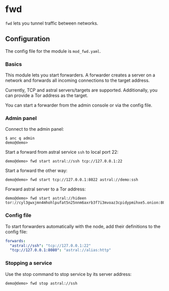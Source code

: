# fwd

`fwd` lets you tunnel traffic between networks.

## Configuration

The config file for the module is `mod_fwd.yaml`.

### Basics

This module lets you start forwarders. A forwarder creates a server on a
network and forwards all incoming connections to the target address.

Currently, TCP and astral servers/targets are supported. Additionally,
you can provide a Tor address as the target.

You can start a forwarder from the admin console or via the config file.

### Admin panel

Connect to the admin panel:

```text
$ anc q admin
demo@demo>
```

Start a forward from astral service `ssh` to local port 22:

```text
demo@demo> fwd start astral://ssh tcp://127.0.0.1:22
```

Start a forward the other way:

```text
demo@demo> fwd start tcp://127.0.0.1:8022 astral://demo:ssh
```

Forward astral server to a Tor address:

```text
demo@demo> fwd start astral://hideen tor://cyl3gwxjmn4mhohlpufat5n25nnm6axrb3f7i3mvoaz3cpidypmihxe5.onion:8080
```

### Config file

To start forwarders automatically with the node, add their definitions to
the config file:

```yaml
forwards:
  "astral://ssh": "tcp://127.0.0.1:22"
  "tcp://127.0.0.1:8080": "astral://alias:http"
```

### Stopping a service

Use the stop command to stop service by its server address:

```text
demo@demo> fwd stop astral://ssh
```
